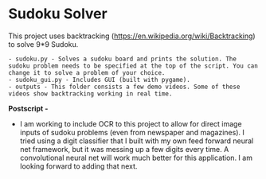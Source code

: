 # Sudoku Solver
This project uses backtracking (https://en.wikipedia.org/wiki/Backtracking) to solve 9*9 Sudoku. <br>

    - sudoku.py - Solves a sudoku board and prints the solution. The sudoku problem needs to be specified at the top of the script. You can change it to solve a problem of your choice.
    - sudoku_gui.py - Includes GUI (built with pygame).
    - outputs - This folder consists a few demo videos. Some of these videos show backtracking working in real time. 

<b>Postscript - </b> <br>
- I am working to include OCR to this project to allow for direct image inputs of sudoku problems (even from newspaper and magazines).
  I tried using a digit classifier that I built with my own feed forward neural net framework, but it was messing up a few digits every time.
  A convolutional neural net will work much better for this application. I am looking forward to adding that next.
  

